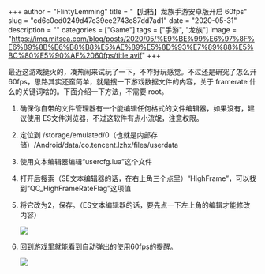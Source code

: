+++
author = "FlintyLemming"
title = "【归档】龙族手游安卓版开启 60fps"
slug = "cd6c0ed0249d47c39ee2743e87dd7ad1"
date = "2020-05-31"
description = ""
categories = ["Game"]
tags = ["手游", "龙族"]
image = "https://img.mitsea.com/blog/posts/2020/05/%E9%BE%99%E6%97%8F%E6%89%8B%E6%B8%B8%E5%AE%89%E5%8D%93%E7%89%88%E5%BC%80%E5%90%AF%2060fps/title.avif"
+++

最近这游戏挺火的，凑热闹来试玩了一下，不咋好玩感觉。不过还是研究了怎么开60fps，思路其实还蛮简单，就是搜一下游戏数据文件的内容，关于 framerate 什么的关键词啥的。下面介绍一下方法，不需要 root。

1. 确保你自带的文件管理器有一个能编辑任何格式的文件编辑器，如果没有，建议使用 ES文件浏览器，不过这软件有点小流氓，注意权限。
2. 定位到 /storage/emulated/0（也就是内部存储）/Android/data/co.tencent.lzhx/files/userdata
3. 使用文本编辑器编辑“usercfg.lua”这个文件
4. 打开后搜索（SE文本编辑器的话，在右上角三个点里）“HighFrame”，可以找到“QC_HighFrameRateFlag”这项值
5. 将它改为2，保存。（ES文本编辑器的话，要先点一下左上角的编辑才能修改内容）
    
    ![](https://img.mitsea.com/blog/posts/2020/05/%E9%BE%99%E6%97%8F%E6%89%8B%E6%B8%B8%E5%AE%89%E5%8D%93%E7%89%88%E5%BC%80%E5%90%AF%2060fps/1.avif)
    
6. 回到游戏里就能看到自动弹出的使用60fps的提醒。
    
    ![](https://img.mitsea.com/blog/posts/2020/05/%E9%BE%99%E6%97%8F%E6%89%8B%E6%B8%B8%E5%AE%89%E5%8D%93%E7%89%88%E5%BC%80%E5%90%AF%2060fps/2.avif)